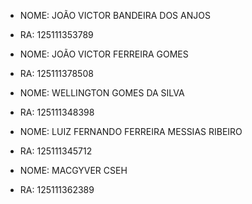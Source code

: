 - NOME: JOÃO VICTOR BANDEIRA DOS ANJOS
- RA: 125111353789    

- NOME: JOÃO VICTOR FERREIRA GOMES
- RA: 125111378508

- NOME: WELLINGTON GOMES DA SILVA
- RA: 125111348398

- NOME: LUIZ FERNANDO FERREIRA MESSIAS RIBEIRO
- RA: 125111345712

- NOME: MACGYVER CSEH
- RA: 125111362389